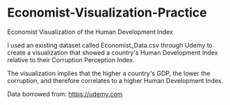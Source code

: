 # Economist-Visualization-Practice

Economist Visualization of the Human Development Index

I used an existing dataset called Economist_Data.csv through Udemy to create a visualization that showed a country's 
Human Development Index relative to their Corruption Perception Index. 

The visualization implies that the higher a country's GDP, the lower the corruption, and therefore correlates to a higher Human Development Index.

Data borrowed from: https://udemy.com
